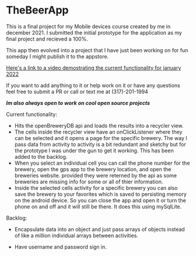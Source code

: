 # TheBeerApp

This is a final project for my Mobile devices course created by me in december 2021. I submitted the initial prototype for the application as my final project and recieved a 100%.

This app then evolved into a project that I have just been working on for fun someday I might publish it to the appstore. 

[Here's a link to a video demostrating the current functionality for january 2022](https://www.youtube.com/watch?v=TPls3t7gjEQ)

If you want to add anything to it or help work on it or have any questions feel free to submit a PR or call or text me at (317)-201-1994

***Im also always open to work on cool open source projects***

Current functionality:
- Hits the openBreweryDB api and loads the results into a recycler view. 
- The cells inside the recycler view have an onClickListener where they can be selected and it opens a page for the specific brewery. The way I pass data from activity to activity is a bit redundant and sketchy but for the prototype I was under the gun to get it working. This has been added to the backlog.
- When you select an individual cell you can call the phone number for the brewery, open the gps app to the brewery location, and open the breweries website. provided they were reterned by the api as some breweries are missing info for some or all of thier information. 
- Inside the selected cells activity for a specific brewery you can also save the brewery to your favorites which is saved to persisting memory on the android device. So you can close the app and open it or turn the phone on and off and it will still be there. It does this using mySqlLite.


Backlog: 

- Encapsulate data into an object and just pass arrays of objects instead of like a million individual arrays between activities.

- Have username and password sign in. 
